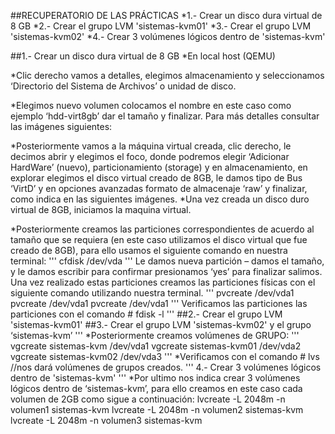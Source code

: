 ##RECUPERATORIO DE LAS PRÁCTICAS
*1.- Crear un disco dura virtual de 8 GB
*2.- Crear el grupo LVM 'sistemas-kvm01'
*3.- Crear el grupo LVM 'sistemas-kvm02'
*4.- Crear 3 volúmenes lógicos dentro de 'sistemas-kvm'

##1.- Crear un disco dura virtual de 8 GB
*En local host (QEMU)

*Clic derecho vamos a detalles, elegimos almacenamiento y seleccionamos ‘Directorio del Sistema de Archivos’ o unidad de disco.

*Elegimos nuevo volumen colocamos el nombre en este caso como ejemplo ‘hdd-virt8gb’ dar el tamaño  y finalizar. Para más detalles consultar las imágenes siguientes:

*Posteriormente vamos a la máquina virtual creada, clic derecho, le decimos abrir y elegimos el foco, donde podremos elegir ‘Adicionar HardWare’ (nuevo), particionamiento (storage) y en almacenamiento, en explorar elegimos el disco virtual creado de 8GB, le damos tipo de Bus ‘VirtD’ y en opciones avanzadas formato de almacenaje ‘raw’ y finalizar, como indica en las siguientes imágenes.
*Una vez creada un disco duro virtual de 8GB, iniciamos la maquina virtual.

*Posteriormente creamos las particiones correspondientes de acuerdo al tamaño que se requiera (en este caso utilizamos el disco virtual que fue creado de 8GB), para ello usamos el siguiente comando en nuestra terminal:
'''
cfdisk /dev/vda
'''
Le damos nueva partición – damos el tamaño, y le damos escribir para confirmar presionamos ‘yes’ para finalizar salimos.
Una vez realizado estas particiones creamos las particiones físicas con el siguiente comando utilizando nuestra terminal.
'''
pvcreate /dev/vda1
pvcreate /dev/vda1
pvcreate /dev/vda1
'''
Verificamos las particiones las particiones con el comando # fdisk -l
'''
##2.- Crear el grupo LVM 'sistemas-kvm01'
##3.- Crear el grupo LVM 'sistemas-kvm02' y el grupo ‘sistemas-kvm’
'''
*Posteriormente creamos volúmenes de GRUPO:
'''
vgcreate sistemas-kvm     /dev/vda1
vgcreate sistemas-kvm01     /dev/vda2
vgcreate sistemas-kvm02     /dev/vda3
'''
*Verificamos con el comando # lvs    //nos dará volúmenes de grupos creados.
'''
4.- Crear 3 volúmenes lógicos dentro de 'sistemas-kvm'
'''
*Por ultimo nos indica crear 3 volúmenes lógicos dentro de ‘sistemas-kvm’, para ello creamos en este caso cada volumen de 2GB como sigue a continuación:
lvcreate   -L  2048m    -n   volumen1    sistemas-kvm
lvcreate   -L  2048m    -n   volumen2    sistemas-kvm
lvcreate   -L  2048m    -n   volumen3    sistemas-kvm
